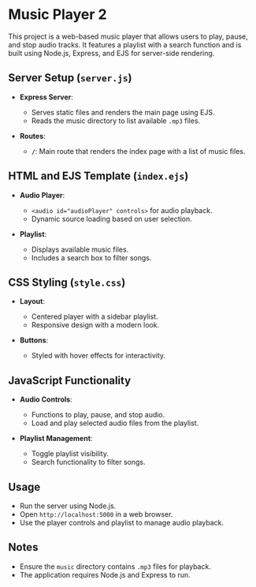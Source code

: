 # Music Player 2

This project is a web-based music player that allows users to play, pause, and stop audio tracks. It features a playlist with a search function and is built using Node.js, Express, and EJS for server-side rendering.

## Server Setup (`server.js`)

- **Express Server**: 
  - Serves static files and renders the main page using EJS.
  - Reads the music directory to list available `.mp3` files.

- **Routes**:
  - **`/`**: Main route that renders the index page with a list of music files.

## HTML and EJS Template (`index.ejs`)

- **Audio Player**: 
  - `<audio id="audioPlayer" controls>` for audio playback.
  - Dynamic source loading based on user selection.

- **Playlist**: 
  - Displays available music files.
  - Includes a search box to filter songs.

## CSS Styling (`style.css`)

- **Layout**: 
  - Centered player with a sidebar playlist.
  - Responsive design with a modern look.

- **Buttons**: 
  - Styled with hover effects for interactivity.

## JavaScript Functionality

- **Audio Controls**: 
  - Functions to play, pause, and stop audio.
  - Load and play selected audio files from the playlist.

- **Playlist Management**: 
  - Toggle playlist visibility.
  - Search functionality to filter songs.

## Usage

- Run the server using Node.js.
- Open `http://localhost:5000` in a web browser.
- Use the player controls and playlist to manage audio playback.

## Notes

- Ensure the `music` directory contains `.mp3` files for playback.
- The application requires Node.js and Express to run.
